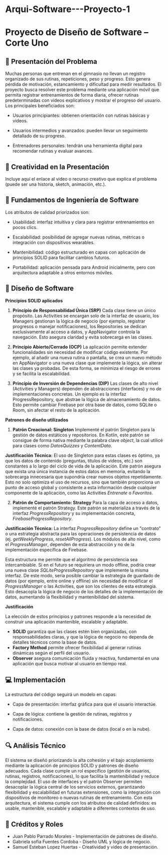 # Arqui-Software---Proyecto-1
# Proyecto de Diseño de Software – Corte Uno

## 🧠 Presentación del Problema

Muchas personas que entrenan en el gimnasio no llevan un registro organizado de sus rutinas, repeticiones, peso y progreso. Esto genera pérdida de motivación, estancamiento y dificultad para medir resultados.
El proyecto busca resolver este problema mediante una aplicación móvil que permita registrar entrenamientos de forma diaria, ofrecer rutinas predeterminadas con videos explicativos y mostrar el progreso del usuario.
Los principales beneficiados son:

- Usuarios principiantes: obtienen orientación con rutinas básicas y videos.

- Usuarios intermedios y avanzados: pueden llevar un seguimiento detallado de su progreso.

- Entrenadores personales: tendrán una herramienta digital para recomendar rutinas y evaluar avances.

## 🎨 Creatividad en la Presentación

Incluye aquí el enlace al video o recurso creativo que explica el problema (puede ser una historia, sketch, animación, etc.).

## 🧱 Fundamentos de Ingeniería de Software

Los atributos de calidad priorizados son:

- Usabilidad: interfaz intuitiva y clara para registrar entrenamientos en pocos clics.

- Escalabilidad: posibilidad de agregar nuevas rutinas, métricas o integración con dispositivos wearables.

- Mantenibilidad: código estructurado en capas con aplicación de principios SOLID para facilitar cambios futuros.

- Portabilidad: aplicación pensada para Android inicialmente, pero con arquitectura adaptable a otros entornos móviles.

## 🧩 Diseño de Software

**Principios SOLID aplicados**

1. **Principio de Responsabilidad Única (SRP)** Cada clase tiene un único propósito. Las Activities se encargan solo de la interfaz de usuario, los Managers gestionan la lógica de negocio (por ejemplo, registrar progresos o manejar notificaciones), los Repositories se dedican exclusivamente al acceso a datos, y AppNavigator controla la navegación. Esto asegura claridad y evita sobrecarga en las clases.

2. **Principio Abierto/Cerrado (OCP)** La aplicación permite extender funcionalidades sin necesidad de modificar código existente. Por ejemplo, al añadir una nueva rutina o pantalla, se crea un nuevo método en AppNavigator o una nueva clase que implemente la lógica, sin alterar las clases ya probadas. De esta forma, se minimiza el riesgo de errores y se facilita la escalabilidad.

3. **Principio de Inversión de Dependencias (DIP)** Las clases de alto nivel (Activities y Managers) dependen de abstracciones (interfaces) y no de implementaciones concretas. Un ejemplo es la interfaz ProgressRepository, que abstrae la lógica de almacenamiento de datos. Esto permite cambiar Firebase por otra base de datos, como SQLite o Room, sin afectar el resto de la aplicación.

**Patrones de diseño utilizados**

1. **Patrón Creacional: Singleton** Implementé el patrón Singleton para la gestión de datos estáticos y repositorios. En Kotlin, este patrón se consigue de forma nativa mediante la palabra clave _object_, la cual utilicé para clases como _DatosQuizzes_ y _ContentData_.

**Justificación Técnica:** El uso de Singleton para estas clases es óptimo, ya que los datos de contenido (preguntas, títulos de videos, etc.) son constantes a lo largo del ciclo de vida de la aplicación. Este patrón asegura que exista una única instancia de estos datos en memoria, evitando la sobrecarga innecesaria que supondría crear nuevos objetos repetidamente. Esto no solo optimiza el uso de recursos, sino que también proporciona un punto de acceso global y consistente a esta información desde cualquier componente de la aplicación, como las Activities _Entrenate_ o _Favoritos_.

2. **Patrón de Comportamiento: Strategy** Para la capa de acceso a datos, implementé el patrón Strategy. Este patrón se materializa a través de la interfaz _ProgressRepository_ y su implementación concreta, _FirebaseProgressRepository_.

**Justificación Técnica:** La interfaz _ProgressRepository_ define un "contrato" o una estrategia abstracta para las operaciones de persistencia de datos (ej. _getWeeklyProgress_, _resetAllProgress_). Los módulos de alto nivel, como el _ProgressManager_, dependen de esta abstracción y no de la implementación específica de Firebase.

Esta estructura me permite que el algoritmo de persistencia sea intercambiable. Si en el futuro se requiriera un modo offline, podría crear una nueva clase _SQLiteProgressRepository_ que implemente la misma interfaz. De este modo, sería posible cambiar la estrategia de guardado de datos (por ejemplo, entre online y offline) sin necesidad de modificar el _ProgressManager_ o las Activities, que son los clientes de esta estrategia. Esto desacopla la lógica de negocio de los detalles de la implementación de datos, aumentando la flexibilidad y mantenibilidad del sistema.

**Justificación**

La elección de estos principios y patrones responde a la necesidad de construir una aplicación mantenible, escalable y adaptable.

- **SOLID** garantiza que las clases estén bien organizadas, con responsabilidades claras, y que la lógica de negocio no dependa de detalles técnicos como la base de datos.
- **Factory Method** permite ofrecer flexibilidad al generar rutinas dinámicas según el perfil del usuario.
- **Observer** asegura comunicación fluida y reactiva, fundamental en una aplicación que busca motivar al usuario en tiempo real.

## 💻 Implementación

La estructura del código seguirá un modelo en capas:

- Capa de presentación: interfaz gráfica para que el usuario interactúe.

- Capa de lógica: contiene la gestión de rutinas, registros y notificaciones.

- Capa de datos: conexión con la base de datos (local o en la nube).

## 🔍 Análisis Técnico

El sistema se diseñó priorizando la alta cohesión y el bajo acoplamiento mediante la aplicación de principios SOLID y patrones de diseño adecuados. Cada clase cumple un rol específico (gestión de usuarios, rutinas, registros, notificaciones), lo que facilita la mantenibilidad y reduce la complejidad. El uso de interfaces y el patrón Observer permiten desacoplar la lógica central de los servicios externos, garantizando flexibilidad y escalabilidad en futuras extensiones, como la integración con dispositivos de monitoreo o nuevas rutinas de entrenamiento. Con esta arquitectura, el sistema cumple con los atributos de calidad definidos: es usable, mantenible, escalable y adaptable a diferentes contextos de uso.

## 👥 Créditos y Roles

- Juan Pablo Parrado Morales - Implementación de patrones de diseño.
- Gabriela sofia Fuentes Cordoba - Diseño UML y lógica de negocio.
- Samuel Esteban Lopez Huertas - Creatividad y video de presentación.
